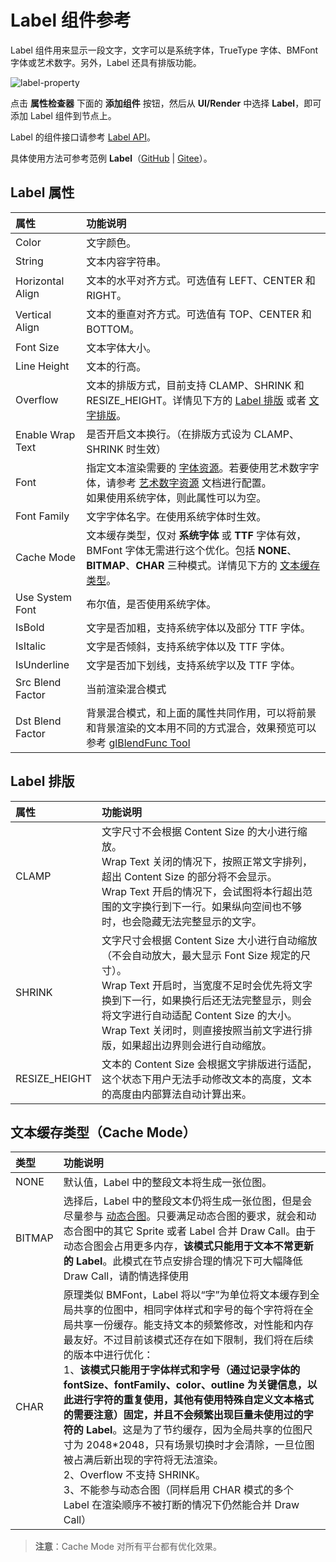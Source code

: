 # Label 组件参考

Label 组件用来显示一段文字，文字可以是系统字体，TrueType 字体、BMFont 字体或艺术数字。另外，Label 还具有排版功能。

![label-property](./label/label-property.png)

点击 **属性检查器** 下面的 **添加组件** 按钮，然后从 **UI/Render** 中选择 **Label**，即可添加 Label 组件到节点上。

Label 的组件接口请参考 [Label API](__APIDOC__/zh/classes/ui.label.html)。

具体使用方法可参考范例 **Label**（[GitHub](https://github.com/cocos-creator/test-cases-3d/tree/v3.0/assets/cases/ui/02.label) | [Gitee](https://gitee.com/mirrors_cocos-creator/test-cases-3d/tree/v3.0/assets/cases/ui/02.label)）。

## Label 属性

| 属性 |   功能说明
| :-------------- | :----------- |
| Color | 文字颜色。
| String | 文本内容字符串。
| Horizontal Align | 文本的水平对齐方式。可选值有 LEFT、CENTER 和 RIGHT。
| Vertical Align | 文本的垂直对齐方式。可选值有 TOP、CENTER 和 BOTTOM。
| Font Size | 文本字体大小。
| Line Height | 文本的行高。
| Overflow | 文本的排版方式，目前支持 CLAMP、SHRINK 和 RESIZE_HEIGHT。详情见下方的 [Label 排版](#label-%E6%8E%92%E7%89%88) 或者 [文字排版](../engine/label-layout.md)。
| Enable Wrap Text | 是否开启文本换行。（在排版方式设为 CLAMP、SHRINK 时生效）
| Font | 指定文本渲染需要的 [字体资源](../../../asset/font.md)。若要使用艺术数字字体，请参考 [艺术数字资源](../asset/label-atlas.md) 文档进行配置。<br>如果使用系统字体，则此属性可以为空。
| Font Family | 文字字体名字。在使用系统字体时生效。
| Cache Mode | 文本缓存类型，仅对 **系统字体** 或 **TTF** 字体有效，BMFont 字体无需进行这个优化。包括 **NONE**、**BITMAP**、**CHAR** 三种模式。详情见下方的 [文本缓存类型](#%E6%96%87%E6%9C%AC%E7%BC%93%E5%AD%98%E7%B1%BB%E5%9E%8B%EF%BC%88cache-mode%EF%BC%89)。
| Use System Font | 布尔值，是否使用系统字体。
| IsBold | 文字是否加粗，支持系统字体以及部分 TTF 字体。
| IsItalic | 文字是否倾斜，支持系统字体以及 TTF 字体。
| IsUnderline | 文字是否加下划线，支持系统字以及 TTF 字体。
| Src Blend Factor | 当前渲染混合模式
| Dst Blend Factor | 背景混合模式，和上面的属性共同作用，可以将前景和背景渲染的文本用不同的方式混合，效果预览可以参考 [glBlendFunc Tool](http://www.andersriggelsen.dk/glblendfunc.php)

<!--| SpacingX | 文本字符之间的间距。（使用 BMFont 位图字体时生效）-->

## Label 排版

| 属性 |   功能说明
| :-------------- | :----------- |
|CLAMP| 文字尺寸不会根据 Content Size 的大小进行缩放。<br>Wrap Text 关闭的情况下，按照正常文字排列，超出 Content Size 的部分将不会显示。<br>Wrap Text 开启的情况下，会试图将本行超出范围的文字换行到下一行。如果纵向空间也不够时，也会隐藏无法完整显示的文字。
|SHRINK| 文字尺寸会根据 Content Size 大小进行自动缩放（不会自动放大，最大显示 Font Size 规定的尺寸）。<br>Wrap Text 开启时，当宽度不足时会优先将文字换到下一行，如果换行后还无法完整显示，则会将文字进行自动适配 Content Size 的大小。<br>Wrap Text 关闭时，则直接按照当前文字进行排版，如果超出边界则会进行自动缩放。
|RESIZE_HEIGHT| 文本的 Content Size 会根据文字排版进行适配，这个状态下用户无法手动修改文本的高度，文本的高度由内部算法自动计算出来。

## 文本缓存类型（Cache Mode）

| 类型 |   功能说明
| :-------------- | :----------- |
| NONE | 默认值，Label 中的整段文本将生成一张位图。
|BITMAP| 选择后，Label 中的整段文本仍将生成一张位图，但是会尽量参与 [动态合图](../../../advanced-topics/dynamic-atlas.md)。只要满足动态合图的要求，就会和动态合图中的其它 Sprite 或者 Label 合并 Draw Call。由于动态合图会占用更多内存，**该模式只能用于文本不常更新的 Label**。此模式在节点安排合理的情况下可大幅降低 Draw Call，请酌情选择使用
| CHAR | 原理类似 BMFont，Label 将以“字”为单位将文本缓存到全局共享的位图中，相同字体样式和字号的每个字符将在全局共享一份缓存。能支持文本的频繁修改，对性能和内存最友好。不过目前该模式还存在如下限制，我们将在后续的版本中进行优化：<br>1、**该模式只能用于字体样式和字号（通过记录字体的 fontSize、fontFamily、color、outline 为关键信息，以此进行字符的重复使用，其他有使用特殊自定义文本格式的需要注意）固定，并且不会频繁出现巨量未使用过的字符的 Label**。这是为了节约缓存，因为全局共享的位图尺寸为 2048*2048，只有场景切换时才会清除，一旦位图被占满后新出现的字符将无法渲染。<br>2、Overflow 不支持 SHRINK。<br>3、不能参与动态合图（同样启用 CHAR 模式的多个 Label 在渲染顺序不被打断的情况下仍然能合并 Draw Call）

> **注意**：Cache Mode 对所有平台都有优化效果。

<!-- ### BMFont 与 UI 合图自动批处理

 理论上，如果你的游戏 UI 没有使用系统字体或者 TTF 字体，并且所有的 UI 图片资源都可以合在一张图上，那么 UI 是可以只用一个 Draw Call 来完成的。
 更多关于 BMFont 与 UI 合图自动批处理的内容，请参考 [BMFont 与 UI 合图自动批处理](https://docs.cocos.com/creator/2.1/manual/zh/advanced-topics/ui-auto-batch.html) -->
